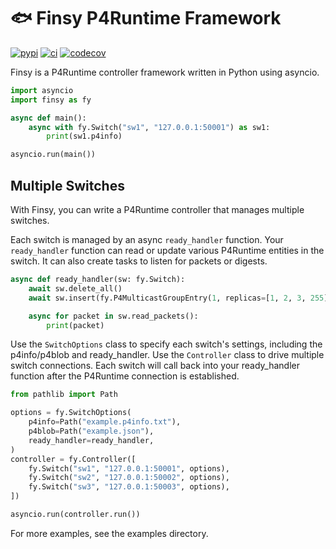 # 🐟 Finsy P4Runtime Framework

[![pypi](https://img.shields.io/pypi/v/finsy)](https://pypi.org/project/finsy/) [![ci](https://github.com/byllyfish/finsy/actions/workflows/ci.yml/badge.svg)](https://github.com/byllyfish/finsy/actions/workflows/ci.yml) [![codecov](https://codecov.io/gh/byllyfish/finsy/branch/main/graph/badge.svg?token=8RPYWRXNGS)](https://codecov.io/gh/byllyfish/finsy)

Finsy is a P4Runtime controller framework written in Python using asyncio.

```python
import asyncio
import finsy as fy

async def main():
    async with fy.Switch("sw1", "127.0.0.1:50001") as sw1:
        print(sw1.p4info)

asyncio.run(main())
```

## Multiple Switches

With Finsy, you can write a P4Runtime controller that manages multiple switches.

Each switch is managed by an async `ready_handler` function. Your `ready_handler` function can read or 
update various P4Runtime entities in the switch. It can also create tasks to listen for 
packets or digests.

```python
async def ready_handler(sw: fy.Switch):
    await sw.delete_all()
    await sw.insert(fy.P4MulticastGroupEntry(1, replicas=[1, 2, 3, 255]))

    async for packet in sw.read_packets():
        print(packet)
```

Use the `SwitchOptions` class to specify each switch's settings, including the p4info/p4blob and ready_handler. Use the `Controller` class to drive multiple switch connections. Each switch will call back
into your ready_handler function after the P4Runtime connection is established.

```python
from pathlib import Path

options = fy.SwitchOptions(
    p4info=Path("example.p4info.txt"),
    p4blob=Path("example.json"),
    ready_handler=ready_handler,
)
controller = fy.Controller([
    fy.Switch("sw1", "127.0.0.1:50001", options),
    fy.Switch("sw2", "127.0.0.1:50002", options),
    fy.Switch("sw3", "127.0.0.1:50003", options),
])

asyncio.run(controller.run())
```

For more examples, see the examples directory.
